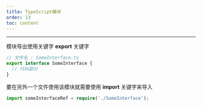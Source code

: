 ```yaml
---
title: TypeScript模块
order: 13
toc: content
---
```


---

模块导出使用关键字 **export** 关键字

```ts
// 文件名 : SomeInterface.ts
export interface SomeInterface {
  // 代码部分
}
```

要在另外一个文件使用该模块就需要使用 **import** 关键字来导入

```ts
import someInterfaceRef = require('./SomeInterface');
```
